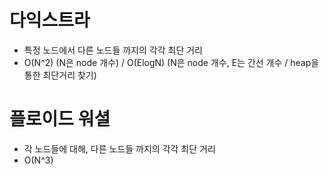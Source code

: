 # 다익스트라

- 특정 노드에서 다른 노드들 까지의 각각 최단 거리
- O(N^2) (N은 node 개수) / O(ElogN) (N은 node 개수, E는 간선 개수 / heap을 통한 최단거리 찾기)

# 플로이드 워셜

- 각 노드들에 대해, 다른 노드들 까지의 각각 최단 거리
- O(N^3)
